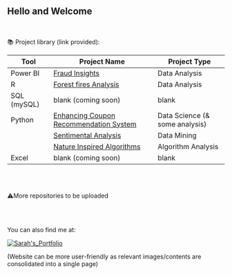 ## Hello and Welcome



<br>

📚 Project library (link provided):

| Tool           | Project Name                                                                                                     | Project Type          |
|----------------|------------------------------------------------------------------------------------------------------------------|---------------|
| Power BI       | [Fraud Insights](https://github.com/sarhp/PowerBI__FraudAnalysis)                                                | Data Analysis |
| R              | [Forest fires Analysis](https://github.com/sarhp/R__ForestFiresAnalysis)                                         | Data Analysis |
| SQL (mySQL)    | blank (coming soon)                                                                                                 | blank  |
| Python         | [Enhancing Coupon Recommendation System](https://github.com/sarhp/Python__EnhancingCouponRecommendationSystem)   | Data Science (& some analysis) |
|                | [Sentimental Analysis](https://github.com/sarhp/Python__TextMiningProject)                                       | Data Mining   |
|                | [Nature Inspired Algorithms](https://github.com/sarhp/Python__NatureInspiredAlgorithms)                          | Algorithm Analysis |
| Excel          | blank (coming soon)                                                                                                | blank |

<br>
<br>

⚠️More repositories to be uploaded

<br>
<br>

You can also find me at: 

[![Sarah's_Portfolio](https://img.shields.io/badge/Sarah's_Portfolio-yellow?style=flat&logo=wordpress&link=https%3A%2F%2Fsarhp.wordpress.com)](https://sarhp.wordpress.com)

(Website can be more user-friendly as relevant images/contents are consolidated into a single page)



